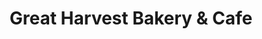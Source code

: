 ---
title: "Great Harvest Bakery & Cafe"
url: /salt-lake-city/great-harvest-bakery-and-cafe/
shop: bakery
---